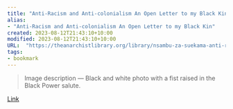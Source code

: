 ```yaml
---
title: "Anti-Racism and Anti-colonialism An Open Letter to my Black Kin"
alias:
- "Anti-Racism and Anti-colonialism An Open Letter to my Black Kin"
created: 2023-08-12T21:43:10+10:00
modified: 2023-08-12T21:43:10+10:00
URL:  "https://theanarchistlibrary.org/library/nsambu-za-suekama-anti-racism-and-anti-colonialism"
tags:
- bookmark
---
```


> Image description — Black and white photo with a fist raised in the Black Power salute.

[Link](https://theanarchistlibrary.org/library/nsambu-za-suekama-anti-racism-and-anti-colonialism)